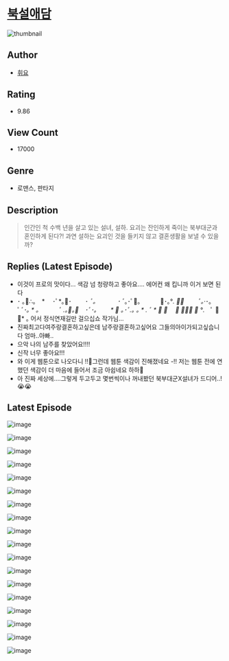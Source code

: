 # [북설애담](https://comic.naver.com/bestChallenge/list?titleId=809977)
![thumbnail](https://image-comic.pstatic.net/user_contents_data/challenge_comic/2023/05/23/235200/upload_4063995522077176889_480x623.jpeg)

## Author
- [휘요](https://comic.naver.com/artistTitle?id=235200)

## Rating
- 9.86

## View Count
- 17000

## Genre
- 로맨스, 판타지

## Description
> 인간인 척 수백 년을 살고 있는 설녀, 설하. 요괴는 잔인하게 죽이는 북부대군과 혼인하게 된다?! 과연 설하는 요괴인 것을 들키지 않고 결혼생활을 보낼 수 있을까?

## Replies (Latest Episode)
- 이것이 프로의 맛이다... 색감 넘 청량하고 좋아요.... 에어컨 왜 킵니까 이거 보면 된다
- ･ ｡🌸∴｡　* 　･ﾟ*｡🌸･ 　　･ *ﾟ｡　　 　 ･ ﾟ*｡･ﾟ🌸｡ 　　　🌸･｡°*. ﾟ🌸 　　ﾟ｡·*･｡ ﾟ*ﾟ･｡ * ｡ 　　　ﾟ *.｡🌸｡🌸　･ﾟ･｡ 　　* 🌸 ｡･ﾟ*.｡ ｡ * *. ﾟ * 🌸* 🌸　 *🌸 ﾟ*･｡ 🌸 °*.　ﾟ 🌸 🌸* ｡ 어서 정식연재길만 걸으십쇼 작가님...
- 진짜최고다여주랑결혼하고싶은데 남주랑결혼하고싶어요 그들의아이가되고싶습니다 엄마..아빠..
- 으악 나의 남주를 찾았어요!!!!
- 신작 너무 좋아요!!!
- 와 이게 웹툰으로 나오다니 !!🫶그런데 웹툰 색감이 진해졌네요 -!! 저는 웹툰 전에 연했던 색감이 더 마음에 들어서 조금 아쉽네요 하하🫠
- 아 진짜 세상에....그렇게 두고두고 몇번씩이나 꺼내봤던 북부대군X설녀가 드디어..! 😭😭

## Latest Episode
![image](https://image-comic.pstatic.net/user_contents_data/challenge_comic/2023/05/23/235200/upload_3919086259731326004.jpeg)

![image](https://image-comic.pstatic.net/user_contents_data/challenge_comic/2023/05/23/235200/upload_4134926099536819557.jpeg)

![image](https://image-comic.pstatic.net/user_contents_data/challenge_comic/2023/05/23/235200/upload_3978985483431784546.jpeg)

![image](https://image-comic.pstatic.net/user_contents_data/challenge_comic/2023/05/23/235200/upload_4123100659458848819.jpeg)

![image](https://image-comic.pstatic.net/user_contents_data/challenge_comic/2023/05/23/235200/upload_7293969035763660344.jpeg)

![image](https://image-comic.pstatic.net/user_contents_data/challenge_comic/2023/05/23/235200/upload_4048844045590870116.jpeg)

![image](https://image-comic.pstatic.net/user_contents_data/challenge_comic/2023/05/23/235200/upload_4063200386964021560.jpeg)

![image](https://image-comic.pstatic.net/user_contents_data/challenge_comic/2023/05/23/235200/upload_4048798068033020769.jpeg)

![image](https://image-comic.pstatic.net/user_contents_data/challenge_comic/2023/05/23/235200/upload_7075828135684890928.jpeg)

![image](https://image-comic.pstatic.net/user_contents_data/challenge_comic/2023/05/23/235200/upload_7004848054388078949.jpeg)

![image](https://image-comic.pstatic.net/user_contents_data/challenge_comic/2023/05/23/235200/upload_3630237957205931313.jpeg)

![image](https://image-comic.pstatic.net/user_contents_data/challenge_comic/2023/05/23/235200/upload_7234529647599892789.jpeg)

![image](https://image-comic.pstatic.net/user_contents_data/challenge_comic/2023/05/23/235200/upload_4063710542323278433.jpeg)

![image](https://image-comic.pstatic.net/user_contents_data/challenge_comic/2023/05/23/235200/upload_3689402682993893936.jpeg)

![image](https://image-comic.pstatic.net/user_contents_data/challenge_comic/2023/05/23/235200/upload_4121414219058000176.jpeg)

![image](https://image-comic.pstatic.net/user_contents_data/challenge_comic/2023/05/23/235200/upload_3474584721872533090.jpeg)

![image](https://image-comic.pstatic.net/user_contents_data/challenge_comic/2023/05/23/235200/upload_4062919092328413488.jpeg)

![image](https://image-comic.pstatic.net/user_contents_data/challenge_comic/2023/05/23/235200/upload_3760558883674863155.jpeg)
